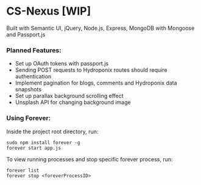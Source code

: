# CS-Nexus [WIP]
Built with Semantic UI, jQuery, Node.js, Express, MongoDB with Mongoose and Passport.js



### Planned Features:
- Set up OAuth tokens with passport.js
- Sending POST requests to Hydroponix routes should require authentication
- Implement pagination for blogs, comments and Hydroponix data snapshots 
- Set up parallax background scrolling effect
- Unsplash API for changing background image

### Using Forever:
Inside the project root directory, run:
```
sudo npm install forever -g
forever start app.js
```
To view running processes and stop specific forever process, run:
```
forever list
forever stop <foreverProcessID>
```
